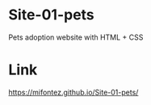 # Site-01-pets
Pets adoption website with HTML + CSS

# Link
https://mifontez.github.io/Site-01-pets/
